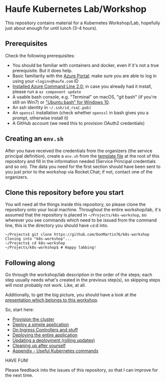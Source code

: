 # Haufe Kubernetes Lab/Workshop

This repository contains material for a Kubernetes Workshop/Lab, hopefully just about enough for until lunch (3-4 hours).

## Prerequisites

Check the following prerequisites:

* You should be familiar with containers and docker, even if it's not a true prerequisite. But it does help.
* Basic familiarity with the [Azure Portal](https://portal.azure.com); make sure you are able to log in using your `<login>@haufe.com` ID
* [Installed Azure Command Line 2.0](https://docs.microsoft.com/en-us/cli/azure/install-azure-cli); in case you already had it install, please run a `az component update`
* A usable bash console, e.g. "Terminal" on macOS, "git bash" (if you're still on Win7) or ["Ubuntu bash" for Windows 10](https://msdn.microsoft.com/commandline/wsl/install_guide).
* An ssh identity in `~/.ssh/id_rsa[.pub]`
* An `openssl` installation (check whether `openssl` in bash gives you a prompt, otherwise install it)
* A GitHub account (we need this to provision OAuth2 credentials)

## Creating an `env.sh`

After you have received the credentials from the organizers (the service principal definition), create a `env.sh` from the [template file](env.sh.template) at the root of this repository and fill in the information needed (Service Principal credentials and so on). The data you need for the first section should have been sent to you just prior to the workshop via Rocket.Chat; if not, contact one of the organizers.

## Clone this repository before you start

You will need all the things inside this repository, so please clone the repository onto your local machine. Throughout the entire workshop/lab, it's assumed that the repository is placed in `~/Projects/k8s-workshop`, so wherever you see commands which need to be issued from the command line, this is the directory you should have `cd`:d into.

```
~/Projects$ git clone https://github.com/DonMartin76/k8s-workshop
Cloning into "k8s-workshop"...
~/Projects$ cd k8s-workshop
~/Projects/k8s-workshop$ # Happy labbing!
```

## Following along

Go through the workshop/lab description in the order of the steps; each step usually needs what's created in the previous step(s), so skipping steps will most probably not work. Like, at all.

Additionally, to get the big picture, you should have a look at the [presentation which belongs to this workshop](kubernetes-workshop-20170517-v1.pdf).

So, start here:

* [Provision the cluster](01-provision)
* [Deploy a simple application](02-simple-app)
* [On Ingress Controllers and stuff](03-ingress-controller)
* [Deploying the entire application](04-full-app)
* [Updating a deployment (rolling updates)](05-update)
* [Cleaning up after yourself](06-cleanup)
* [Appendix - Useful Kubernetes commands](07-appendix)

HAVE FUN!

Please feedback into the issues of this repository, so that I can improve for the next time.
